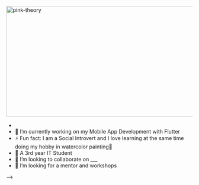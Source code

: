 <img align = "center" alt="pink-theory" width = "1000" height = "300" src = "https://github.com/Krunxx/Krunxx/assets/82696971/1229f20a-b79b-4993-9f7b-30a520d8e365">


-
- 🔭 I’m currently working on my Mobile App Development with Flutter 
- ⚡ Fun fact: I am a Social Introvert and I love learning at the same time doing my hobby in watercolor painting🤠
- 🌱 A 3rd year IT Student
- 👯 I’m looking to collaborate on ___
- 🤔 I’m looking for a mentor and workshops

-->
